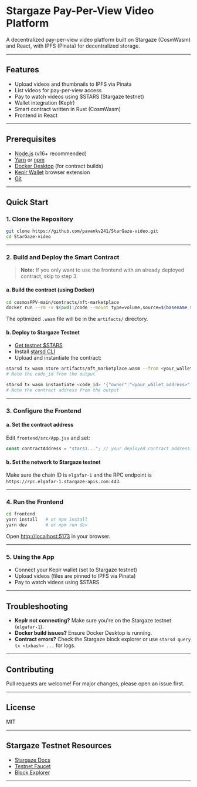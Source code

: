 # Stargaze Pay-Per-View Video Platform

A decentralized pay-per-view video platform built on Stargaze (CosmWasm) and React, with IPFS (Pinata) for decentralized storage.

---

## Features

- Upload videos and thumbnails to IPFS via Pinata
- List videos for pay-per-view access
- Pay to watch videos using $STARS (Stargaze testnet)
- Wallet integration (Keplr)
- Smart contract written in Rust (CosmWasm)
- Frontend in React

---

## Prerequisites

- [Node.js](https://nodejs.org/) (v16+ recommended)
- [Yarn](https://yarnpkg.com/) or [npm](https://www.npmjs.com/)
- [Docker Desktop](https://www.docker.com/products/docker-desktop) (for contract builds)
- [Keplr Wallet](https://www.keplr.app/) browser extension
- [Git](https://git-scm.com/)

---

## Quick Start

### 1. Clone the Repository

```sh
git clone https://github.com/pavankv241/StarGaze-video.git
cd StarGaze-video
```

---

### 2. Build and Deploy the Smart Contract

> **Note:** If you only want to use the frontend with an already deployed contract, skip to step 3.

#### a. Build the contract (using Docker)

```sh
cd cosmosPPV-main/contracts/nft-marketplace
docker run --rm -v $(pwd):/code --mount type=volume,source=$(basename $(pwd))_cache,target=/code/target --mount type=volume,source=registry_cache,target=/usr/local/cargo/registry cosmwasm/workspace-optimizer:0.12.11
```

The optimized `.wasm` file will be in the `artifacts/` directory.

#### b. Deploy to Stargaze Testnet

- [Get testnet $STARS](https://faucet.elgafar-1.stargaze-apis.com/)
- Install [starsd CLI](https://docs.stargaze.zone/develop/quickstart.html)
- Upload and instantiate the contract:

```sh
starsd tx wasm store artifacts/nft_marketplace.wasm --from <your_wallet> --chain-id elgafar-1 --node https://rpc.elgafar-1.stargaze-apis.com:443 --fees 5000ustars --gas auto --yes
# Note the code_id from the output

starsd tx wasm instantiate <code_id> '{"owner":"<your_wallet_address>","native_denom":"ustars"}' --from <your_wallet> --label "nft-marketplace" --admin <your_wallet_address> --chain-id elgafar-1 --node https://rpc.elgafar-1.stargaze-apis.com:443 --fees 5000ustars --gas auto --yes
# Note the contract address from the output
```

---

### 3. Configure the Frontend

#### a. Set the contract address

Edit `frontend/src/App.jsx` and set:
```js
const contractAddress = "stars1..."; // your deployed contract address
```

#### b. Set the network to Stargaze testnet

Make sure the chain ID is `elgafar-1` and the RPC endpoint is `https://rpc.elgafar-1.stargaze-apis.com:443`.

---

### 4. Run the Frontend

```sh
cd frontend
yarn install   # or npm install
yarn dev       # or npm run dev
```

Open [http://localhost:5173](http://localhost:5173) in your browser.

---

### 5. Using the App

- Connect your Keplr wallet (set to Stargaze testnet)
- Upload videos (files are pinned to IPFS via Pinata)
- Pay to watch videos using $STARS

---

## Troubleshooting

- **Keplr not connecting?** Make sure you're on the Stargaze testnet (`elgafar-1`).
- **Docker build issues?** Ensure Docker Desktop is running.
- **Contract errors?** Check the Stargaze block explorer or use `starsd query tx <txhash> ...` for logs.

---

## Contributing

Pull requests are welcome! For major changes, please open an issue first.

---

## License

MIT

---

## Stargaze Testnet Resources

- [Stargaze Docs](https://docs.stargaze.zone/)
- [Testnet Faucet](https://faucet.elgafar-1.stargaze-apis.com/)
- [Block Explorer](https://testnet-explorer.publicawesome.dev/stargaze)

---
